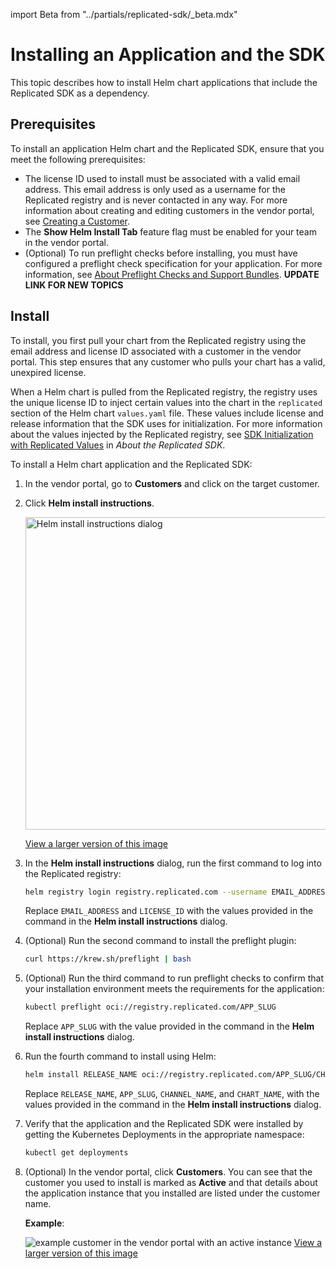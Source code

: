 import Beta from "../partials/replicated-sdk/_beta.mdx"

# Installing an Application and the SDK

This topic describes how to install Helm chart applications that include the Replicated SDK as a dependency.

<Beta/>

## Prerequisites

To install an application Helm chart and the Replicated SDK, ensure that you meet the following prerequisites:

* The license ID used to install must be associated with a valid email address. This email address is only used as a username for the Replicated registry and is never contacted in any way. For more information about creating and editing customers in the vendor portal, see [Creating a Customer](/vendor/releases-creating-customer).
* The **Show Helm Install Tab** feature flag must be enabled for your team in the vendor portal.
* (Optional) To run preflight checks before installing, you must have configured a preflight check specification for your application. For more information, see [About Preflight Checks and Support Bundles](preflight-support-bundle-creating). **UPDATE LINK FOR NEW TOPICS**

## Install

To install, you first pull your chart from the Replicated registry using the email address and license ID associated with a customer in the vendor portal. This step ensures that any customer who pulls your chart has a valid, unexpired license.

When a Helm chart is pulled from the Replicated registry, the registry uses the unique license ID to inject certain values into the chart in the `replicated` section of the Helm chart `values.yaml` file. These values include license and release information that the SDK uses for initialization. For more information about the values injected by the Replicated registry, see [SDK Initialization with Replicated Values](replicated-sdk-overview#replicated-values) in _About the Replicated SDK_.

To install a Helm chart application and the Replicated SDK:

1. In the vendor portal, go to **Customers** and click on the target customer.

1. Click **Helm install instructions**.

   <img alt="Helm install instructions dialog" src="/images/helm-install-instructions.png" width="500px"/>

   [View a larger version of this image](/images/helm-install-instructions.png)

1. In the **Helm install instructions** dialog, run the first command to log into the Replicated registry:

   ```bash
   helm registry login registry.replicated.com --username EMAIL_ADDRESS --password LICENSE_ID
   ```
   Replace `EMAIL_ADDRESS` and `LICENSE_ID` with the values provided in the command in the **Helm install instructions** dialog.

1. (Optional) Run the second command to install the preflight plugin:

   ```bash
   curl https://krew.sh/preflight | bash
   ```

1. (Optional) Run the third command to run preflight checks to confirm that your installation environment meets the requirements for the application:

   ```bash
   kubectl preflight oci://registry.replicated.com/APP_SLUG
   ```
   Replace `APP_SLUG` with the value provided in the command in the **Helm install instructions** dialog.

1. Run the fourth command to install using Helm:

    ```bash
    helm install RELEASE_NAME oci://registry.replicated.com/APP_SLUG/CHANNEL_NAME/CHART_NAME
    ```
    Replace `RELEASE_NAME`, `APP_SLUG`, `CHANNEL_NAME`, and `CHART_NAME`, with the values provided in the command in the **Helm install instructions** dialog.

1. Verify that the application and the Replicated SDK were installed by getting the Kubernetes Deployments in the appropriate namespace:

   ```bash
   kubectl get deployments
   ```
1. (Optional) In the vendor portal, click **Customers**. You can see that the customer you used to install is marked as **Active** and that details about the application instance that you installed are listed under the customer name. 

   **Example**:

   ![example customer in the vendor portal with an active instance](/images/sdk-customer-active-example.png)
   [View a larger version of this image](/images/sdk-customer-active-example.png)